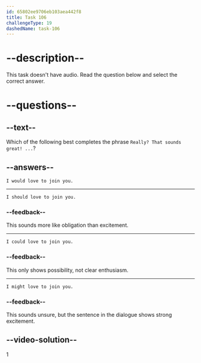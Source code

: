 ```yaml
---
id: 65802ee9706eb103aea442f8
title: Task 106
challengeType: 19
dashedName: task-106
---
```


# --description--

This task doesn't have audio. Read the question below and select the correct answer.

# --questions--

## --text--

Which of the following best completes the phrase `Really? That sounds great! ...`?

## --answers--

`I would love to join you.`

---

`I should love to join you.`

### --feedback--

This sounds more like obligation than excitement.

---

`I could love to join you.`

### --feedback--

This only shows possibility, not clear enthusiasm.

---

`I might love to join you.`

### --feedback--

This sounds unsure, but the sentence in the dialogue shows strong excitement.

## --video-solution--

1
